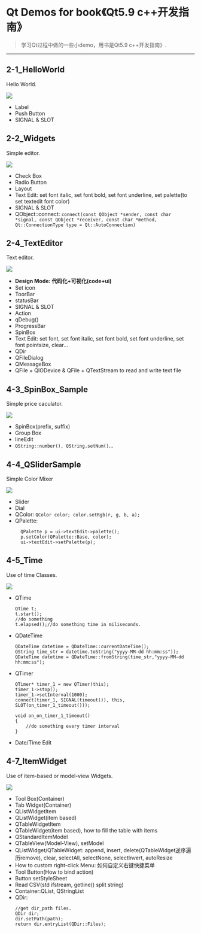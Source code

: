 # Qt Demos for book《Qt5.9 c++开发指南》

> 学习Qt过程中做的一些小demo，用书是Qt5.9 c++开发指南》.
---
## 2-1_HelloWorld
Hello World.

![](./README/2-1_HelloWorld.png)
+ Label
+ Push Button
+ SIGNAL & SLOT

## 2-2_Widgets
Simple editor.

![](./README/2-2_Widgets.png)
+ Check Box
+ Radio Button
+ Layout
+ Text Edit: set font italic, set font bold, set font underline, set palette(to set textedit font color)
+ SIGNAL & SLOT
+ QObject::connect: `connect(const QObject *sender, const char *signal, const QObject *receiver, const char *method, Qt::ConnectionType type = Qt::AutoConnection)`

## 2-4_TextEditor
Text editor.

![](./README/2-4_TextEditor.png)
+  **Design Mode: 代码化+可视化(code+ui)**
+  Set icon
+  ToorBar
+  statusBar
+  SIGNAL & SLOT
+  Action
+  qDebug()
+  ProgressBar
+  SpinBox
+  Text Edit: set font, set font italic, set font bold, set font underline, set font pointsize, clear...
+  QDir
+  QFileDialog
+  QMessageBox
+  QFile + QIODevice & QFile + QTextStream to read and write text file

## 4-3_SpinBox_Sample
Simple price caculator.

![](./README/4-3_SpinBox_Sample.png)
+ SpinBox(prefix, suffix)
+ Group Box
+ lineEdit
+ `QString::number(), QString.setNum()`...

## 4-4_QSliderSample
Simple Color Mixer

![](./README/4-4_QSliderSample.png)
+ Slider
+ Dial
+ QColor: `QColor color; color.setRgb(r, g, b, a);`
+ QPalette:
  ```Qt
    QPalette p = ui->textEdit->palette();
    p.setColor(QPalette::Base, color);
    ui->textEdit->setPalette(p);
  ```

## 4-5_Time
Use of time Classes.

![](./README/4-5_Time.png)
+ QTime
  ```Qt
  QTime t;
  t.start();
  //do something
  t.elapsed();//do something time in miliseconds.
  ```
+ QDateTime
  ```Qt
  QDateTime datetime = QDateTime::currentDateTime();
  QString time_str = datetime.toString("yyyy-MM-dd hh:mm:ss"));
  QDateTime datetime = QDateTime::fromString(time_str,"yyyy-MM-dd hh:mm:ss");
  ```
+ QTimer
  ```Qt
  QTimer* timer_1 = new QTimer(this);
  timer_1->stop();
  timer_1->setInterval(1000);
  connect(timer_1, SIGNAL(timeout()), this, SLOT(on_timer_1_timeout()));
  
  void on_on_timer_1_timeout()
  {
      //do something every timer interval
  }
  ```
+ Date/Time Edit

## 4-7_ItemWidget
Use of item-based or model-view Widgets.

![](./README/4-7_ItemWidget.png)
+ Tool Box(Container)
+ Tab Widget(Container)
+ QListWidgetItem
+ QListWidget(item based)
+ QTableWidgetItem
+ QTableWidget(item based), how to fill the table with items
+ QStandardItemModel
+ QTableView(Model-View), setModel
+ QListWidget/QTableWidget: append, insert, delete(QTableWidget逆序遍历remove), clear, selectAll, selectNone, selectInvert, autoResize
+ How to custom right-click Menu: 如何自定义右键快捷菜单
+ Tool Button(How to bind action)
+ Button setStyleSheet
+ Read CSV(std ifstream, getline() split string)
+ Container:QList, QStringList
+ QDir:
  ```Qt
  //get dir_path files.
  QDir dir;
  dir.setPath(path);
  return dir.entryList(QDir::Files);
  ```
